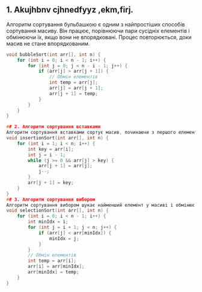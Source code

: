 ## 1. Akujhbnv cjhnedfyyz ,ekm,firj.

Алгоритм сортування бульбашкою є одним з найпростіших способів сортування масиву. Він працює, порівнюючи пари сусідніх елементів і обмінюючи їх, якщо вони не впорядковані.
Процес повторюється, доки масив не стане впорядкованим.

```cpp
void bubbleSort(int arr[], int n) {
    for (int i = 0; i < n - 1; i++) {
        for (int j = 0; j < n - i - 1; j++) {
            if (arr[j] > arr[j + 1]) {
                // Обмін елементів
                int temp = arr[j];
                arr[j] = arr[j + 1];
                arr[j + 1] = temp;
            }
        }
    }
}

## 2. Алгоритм сортування вставками
Алгоритм сортування вставками сортує масив, починаючи з першого елементу. Він вставляє кожен елемент на відповідне місце серед уже впорядкованих елементів.
void insertionSort(int arr[], int n) {
    for (int i = 1; i < n; i++) {
        int key = arr[i];
        int j = i - 1;
        while (j >= 0 && arr[j] > key) {
            arr[j + 1] = arr[j];
            j--;
        }
        arr[j + 1] = key;
    }
}
## 3. Алгоритм сортування вибором
Алгоритм сортування вибором шукає найменший елемент у масиві і обмінює його з першим елементом. Потім він шукає другий найменший елемент і обмінює його з другим елементом, і так далі.
void selectionSort(int arr[], int n) {
    for (int i = 0; i < n - 1; i++) {
        int minIdx = i;
        for (int j = i + 1; j < n; j++) {
            if (arr[j] < arr[minIdx]) {
                minIdx = j;
            }
        }
        // Обмін елементів
        int temp = arr[i];
        arr[i] = arr[minIdx];
        arr[minIdx] = temp;
    }
}
